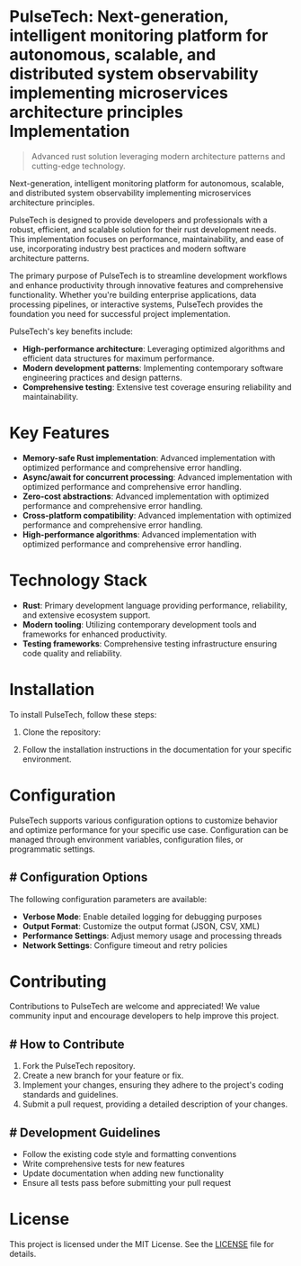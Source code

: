 <!-- fallback_PulseTech_20250802191215_84093 -->

# PulseTech: Next-generation, intelligent monitoring platform for autonomous, scalable, and distributed system observability implementing microservices architecture principles Implementation
> Advanced rust solution leveraging modern architecture patterns and cutting-edge technology.

Next-generation, intelligent monitoring platform for autonomous, scalable, and distributed system observability implementing microservices architecture principles.

PulseTech is designed to provide developers and professionals with a robust, efficient, and scalable solution for their rust development needs. This implementation focuses on performance, maintainability, and ease of use, incorporating industry best practices and modern software architecture patterns.

The primary purpose of PulseTech is to streamline development workflows and enhance productivity through innovative features and comprehensive functionality. Whether you're building enterprise applications, data processing pipelines, or interactive systems, PulseTech provides the foundation you need for successful project implementation.

PulseTech's key benefits include:

* **High-performance architecture**: Leveraging optimized algorithms and efficient data structures for maximum performance.
* **Modern development patterns**: Implementing contemporary software engineering practices and design patterns.
* **Comprehensive testing**: Extensive test coverage ensuring reliability and maintainability.

# Key Features

* **Memory-safe Rust implementation**: Advanced implementation with optimized performance and comprehensive error handling.
* **Async/await for concurrent processing**: Advanced implementation with optimized performance and comprehensive error handling.
* **Zero-cost abstractions**: Advanced implementation with optimized performance and comprehensive error handling.
* **Cross-platform compatibility**: Advanced implementation with optimized performance and comprehensive error handling.
* **High-performance algorithms**: Advanced implementation with optimized performance and comprehensive error handling.

# Technology Stack

* **Rust**: Primary development language providing performance, reliability, and extensive ecosystem support.
* **Modern tooling**: Utilizing contemporary development tools and frameworks for enhanced productivity.
* **Testing frameworks**: Comprehensive testing infrastructure ensuring code quality and reliability.

# Installation

To install PulseTech, follow these steps:

1. Clone the repository:


2. Follow the installation instructions in the documentation for your specific environment.

# Configuration

PulseTech supports various configuration options to customize behavior and optimize performance for your specific use case. Configuration can be managed through environment variables, configuration files, or programmatic settings.

## # Configuration Options

The following configuration parameters are available:

* **Verbose Mode**: Enable detailed logging for debugging purposes
* **Output Format**: Customize the output format (JSON, CSV, XML)
* **Performance Settings**: Adjust memory usage and processing threads
* **Network Settings**: Configure timeout and retry policies

# Contributing

Contributions to PulseTech are welcome and appreciated! We value community input and encourage developers to help improve this project.

## # How to Contribute

1. Fork the PulseTech repository.
2. Create a new branch for your feature or fix.
3. Implement your changes, ensuring they adhere to the project's coding standards and guidelines.
4. Submit a pull request, providing a detailed description of your changes.

## # Development Guidelines

* Follow the existing code style and formatting conventions
* Write comprehensive tests for new features
* Update documentation when adding new functionality
* Ensure all tests pass before submitting your pull request

# License

This project is licensed under the MIT License. See the [LICENSE](https://github.com/cerenyilmazjinx/PulseTech/blob/main/LICENSE) file for details.
